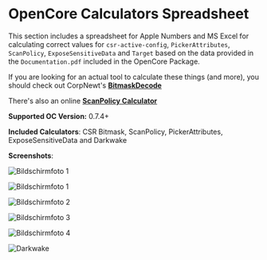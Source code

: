 # OpenCore Calculators Spreadsheet

This section includes a spreadsheet for Apple Numbers and MS Excel for calculating correct values for `csr-active-config`, `PickerAttributes`, `ScanPolicy`, `ExposeSensitiveData` and `Target` based on the data provided in the `Documentation.pdf` included in the OpenCore Package. 

If you are looking for an actual tool to calculate these things (and more), you should check out CorpNewt's [**BitmaskDecode**](https://github.com/corpnewt/BitmaskDecode)

There's also an online [**ScanPolicy Calculator**](https://oc-scanpolicy.vercel.app/)

**Supported OC Version:** 0.7.4+

**Included Calculators**: CSR Bitmask, ScanPolicy, PickerAttributes, ExposeSensitiveData and Darkwake

**Screenshots**:

![Bildschirmfoto 1](https://user-images.githubusercontent.com/76865553/134508275-c1722956-6e02-4ff0-a241-f1faefa5fe5e.png)

![Bildschirmfoto 1](https://user-images.githubusercontent.com/76865553/134348928-ee19f359-c8fd-4e16-a99e-2cd652c9c64b.png)

![Bildschirmfoto 2](https://user-images.githubusercontent.com/76865553/134348939-d3eac5b2-02d3-4b98-9652-4ef52bde0c0d.png) 

![Bildschirmfoto 3](https://user-images.githubusercontent.com/76865553/134348951-c113b897-74aa-4bd1-8b46-0973119ed5e2.png)

![Bildschirmfoto 4](https://user-images.githubusercontent.com/76865553/134348958-481e2632-d417-416f-ad0b-14158137149f.png)

![Darkwake](https://user-images.githubusercontent.com/76865553/137449526-2d6ef0e4-f4da-47d1-b12a-18f03b3fc29e.png)

